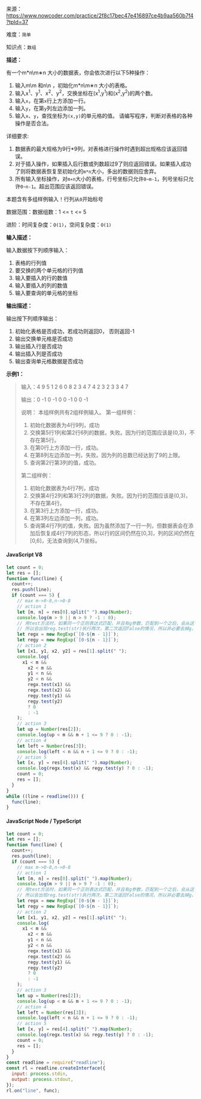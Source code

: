 来源：<https://www.nowcoder.com/practice/2f8c17bec47e416897ce4b9aa560b7f4?tpId=37>

难度：`简单`

知识点：`数组`

**描述：**

有一个m*n\m∗n 大小的数据表，你会依次进行以下5种操作：

1. 输入m\m 和n\n ，初始化m*n\m∗n 大小的表格。
2. 输入x<sup>1</sup>、y<sup>1</sup>、x<sup>2</sup>、y<sup>2</sup>，交换坐标在(x<sup>1</sup>,y<sup>1</sup>)和(x<sup>2</sup>,y<sup>2</sup>)的两个数。
3. 输入`x`，在第`x`行上方添加一行。
4. 输入`y`，在第`y`列左边添加一列。
5. 输入`x`、`y`，查找坐标为`(x,y)`的单元格的值。
请编写程序，判断对表格的各种操作是否合法。

详细要求:

1. 数据表的最大规格为9行*9列，对表格进行操作时遇到超出规格应该返回错误。
2. 对于插入操作，如果插入后行数或列数超过9了则应返回错误。如果插入成功了则将数据表恢复至初始化的`m*n`大小，多出的数据则应舍弃。
3. 所有输入坐标操作，对`m∗n`大小的表格，行号坐标只允许`0~m-1`，列号坐标只允许`0~n-1`。超出范围应该返回错误。

本题含有多组样例输入！行列从`0`开始标号

数据范围：数据组数：1 <= `t` <= 5

进阶：时间复杂度：`O(1)`，空间复杂度：`O(1)`

**输入描述：**

输入数据按下列顺序输入：

1. 表格的行列值
2. 要交换的两个单元格的行列值
3. 输入要插入的行的数值
4. 输入要插入的列的数值
5. 输入要查询的单元格的坐标

**输出描述：**

输出按下列顺序输出：

1. 初始化表格是否成功，若成功则返回0， 否则返回-1
2. 输出交换单元格是否成功
3. 输出插入行是否成功
4. 输出插入列是否成功
5. 输出查询单元格数据是否成功

**示例1：**

> 输入：4 9
5 1 2 6
0
8
2 3
4 7
4 2 3 2
3
3
4 7
>
> 输出：0
-1
0
-1
0
0
-1
0
0
-1
>
> 说明：
> 本组样例共有2组样例输入。
> 第一组样例：
>
> 1. 初始化数据表为4行9列，成功
> 2. 交换第5行1列和第2行6列的数据，失败。因为行的范围应该是(0,3)，不存在第5行。
> 3. 在第0行上方添加一行，成功。
> 4. 在第8列左边添加一列，失败。因为列的总数已经达到了9的上限。
> 5. 查询第2行第3列的值，成功。
>
> 第二组样例：
>
> 1. 初始化数据表为4行7列，成功
> 2. 交换第4行2列和第3行2列的数据，失败。因为行的范围应该是(0,3)，不存在第4行。
> 3. 在第3行上方添加一行，成功。
> 4. 在第3列左边添加一列，成功。
> 5. 查询第4行7列的值，失败。因为虽然添加了一行一列，但数据表会在添加后恢复成4行7列的形态，所以行的区间仍然在[0,3]，列的区间仍然在[0,6]，无法查询到(4,7)坐标。

<!-- tabs:start -->

#### **JavaScript V8**

```javascript
let count = 0;
let res = [];
function func(line) {
  count++;
  res.push(line);
  if (count === 5) {
    // max m->0-8,n->0-8
    // action 1
    let [m, n] = res[0].split(" ").map(Number);
    console.log(m > 9 || n > 9 ? -1 : 0);
    // 用test方法时，如果同一个正则表达式匹配，并且有g参数，匹配到一个之后，会从这个正则表达式的下个位置去查找字符
    // 所以会出现reg.test(str)执行两次，第二次返回false的情况，所以非必要去掉g，或者重置reg.lastIndex=0
    let regx = new RegExp(`[0-${m - 1}]`);
    let regy = new RegExp(`[0-${n - 1}]`);
    // action 2
    let [x1, y1, x2, y2] = res[1].split(" ");
    console.log(
      x1 < m &&
        x2 < m &&
        y1 < n &&
        y2 < n &&
        regx.test(x1) &&
        regx.test(x2) &&
        regy.test(y1) &&
        regy.test(y2)
        ? 0
        : -1
    );
    // action 3
    let up = Number(res[2]);
    console.log(up < m && m + 1 <= 9 ? 0 : -1);
    // action 4
    let left = Number(res[3]);
    console.log(left < n && n + 1 <= 9 ? 0 : -1);
    // action 5
    let [x, y] = res[4].split(" ").map(Number);
    console.log(regx.test(x) && regy.test(y) ? 0 : -1);
    count = 0;
    res = [];
  }
}
while ((line = readline())) {
  func(line);
}
```

#### **JavaScript Node / TypeScript**

```javascript
let count = 0;
let res = [];
function func(line) {
  count++;
  res.push(line);
  if (count === 5) {
    // max m->0-8,n->0-8
    // action 1
    let [m, n] = res[0].split(" ").map(Number);
    console.log(m > 9 || n > 9 ? -1 : 0);
    // 用test方法时，如果同一个正则表达式匹配，并且有g参数，匹配到一个之后，会从这个正则表达式的下个位置去查找字符
    // 所以会出现reg.test(str)执行两次，第二次返回false的情况，所以非必要去掉g，或者重置reg.lastIndex=0
    let regx = new RegExp(`[0-${m - 1}]`);
    let regy = new RegExp(`[0-${n - 1}]`);
    // action 2
    let [x1, y1, x2, y2] = res[1].split(" ");
    console.log(
      x1 < m &&
        x2 < m &&
        y1 < n &&
        y2 < n &&
        regx.test(x1) &&
        regx.test(x2) &&
        regy.test(y1) &&
        regy.test(y2)
        ? 0
        : -1
    );
    // action 3
    let up = Number(res[2]);
    console.log(up < m && m + 1 <= 9 ? 0 : -1);
    // action 4
    let left = Number(res[3]);
    console.log(left < n && n + 1 <= 9 ? 0 : -1);
    // action 5
    let [x, y] = res[4].split(" ").map(Number);
    console.log(regx.test(x) && regy.test(y) ? 0 : -1);
    count = 0;
    res = [];
  }
}
const readline = require("readline");
const rl = readline.createInterface({
  input: process.stdin,
  output: process.stdout,
});
rl.on("line", func);
```

<!-- tabs:end -->
